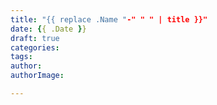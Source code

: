 ```yaml
---
title: "{{ replace .Name "-" " " | title }}"
date: {{ .Date }}
draft: true
categories: 
tags: 
author:
authorImage: 

---
```


